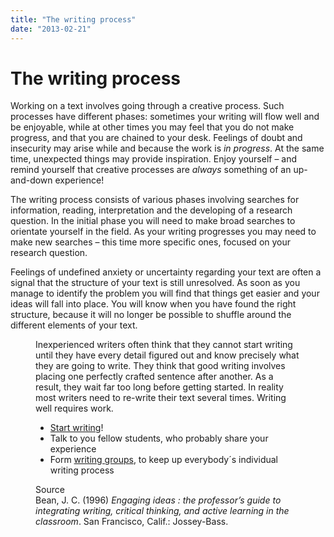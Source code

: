 ```yaml
---
title: "The writing process"
date: "2013-02-21"
---
```


# The writing process

Working on a text involves going through a creative process. Such processes have different phases: sometimes your writing will flow well and be enjoyable, while at other times you may feel that you do not make progress, and that you are chained to your desk. Feelings of doubt and insecurity may arise while and because the work is _in progress_. At the same time, unexpected things may provide inspiration. Enjoy yourself – and remind yourself that creative processes are _always_ something of an up-and-down experience!

The writing process consists of various phases involving searches for information, reading, interpretation and the developing of a research question. In the initial phase you will need to make broad searches to orientate yourself in the field. As your writing progresses you may need to make new searches – this time more specific ones, focused on your research question.

Feelings of undefined anxiety or uncertainty regarding your text are often a signal that the structure of your text is still unresolved. As soon as you manage to identify the problem you will find that things get easier and your ideas will fall into place. You will know when you have found the right structure, because it will no longer be possible to shuffle around the different elements of your text.

<Figure
  src="/images/writingprocess-300x240.jpg"
  alt="Students reading outside in the summer"
  caption="Discuss your task with fellow students. Photo, UiB."
  type="right"
/>

Inexperienced writers often think that they cannot start writing until they have every detail figured out and know precisely what they are going to write. They think that good writing involves placing one perfectly crafted sentence after another. As a result, they wait far too long before getting started. In reality most writers need to re-write their text several times. Writing well requires work.

- [Start writing](/en/writing/the-writing-process/start-writing/ "Start writing")!
- Talk to you fellow students, who probably share your experience
- Form [writing groups](/en/writing/the-writing-process/writing-groups/ "Writing groups"), to keep up everybody´s individual writing process

Source  
Bean, J. C. (1996) _Engaging ideas : the professor’s guide to integrating writing, critical thinking, and active learning in the classroom_. San Francisco, Calif.: Jossey-Bass.
